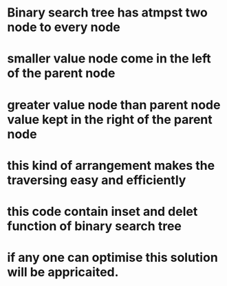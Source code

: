 # Binary search tree has atmpst two node to every node
# smaller value node come in the left of the parent node
# greater value node than parent node value kept in the right of the parent node 
# this kind of arrangement makes the traversing easy and efficiently 
# this code contain inset and delet function of binary search tree 
# if any one can optimise this solution will be appricaited.
